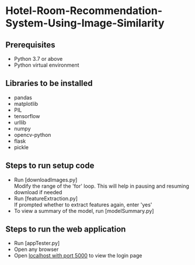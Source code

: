 # Hotel-Room-Recommendation-System-Using-Image-Similarity
## Prerequisites
- Python 3.7 or above
- Python virtual environment

## Libraries to be installed
- pandas
- matplotlib
- PIL
- tensorflow
- urllib
- numpy
- opencv-python
- flask
- pickle

## Steps to run setup code
- Run [downloadImages.py] <br />
Modify the range of the 'for' loop. This will help in pausing and resuming download if needed
- Run [featureExtraction.py]<br />
If prompted whether to extract features again, enter 'yes'
- To view a summary of the model, run [modelSummary.py]

## Steps to run the web application
- Run [appTester.py]
- Open any browser
- Open [localhost with port 5000](http://127.0.0.1:5000/login) to view the login page
